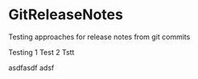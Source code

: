 # GitReleaseNotes
Testing approaches for release notes from git commits

Testing 1
Test 2
Tstt

asdfasdf
adsf
